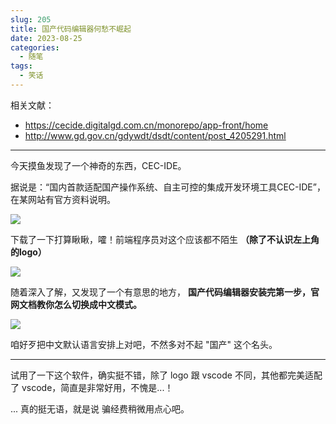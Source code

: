 ```yaml
---
slug: 205
title: 国产代码编辑器何愁不崛起
date: 2023-08-25
categories: 
  - 随笔
tags:
  - 笑话
---
```


相关文献：

- https://cecide.digitalgd.com.cn/monorepo/app-front/home
- http://www.gd.gov.cn/gdywdt/dsdt/content/post_4205291.html

---

今天摸鱼发现了一个神奇的东西，CEC-IDE。

据说是：“国内首款适配国产操作系统、自主可控的集成开发环境工具CEC-IDE”，在某网站有官方资料说明。

![](https://imgurl.zishu.me/images/2023/64e80d9c4310d.png)

下载了一下打算瞅瞅，嚯！前端程序员对这个应该都不陌生 **（除了不认识左上角的logo）**

![](https://imgurl.zishu.me/images/2023/64e80e09a884a.png)

随着深入了解，又发现了一个有意思的地方， **国产代码编辑器安装完第一步，官网文档教你怎么切换成中文模式。**

![](https://imgurl.zishu.me/images/2023/64e810efea9e8.png)

咱好歹把中文默认语言安排上对吧，不然多对不起 "国产" 这个名头。

---

试用了一下这个软件，确实挺不错，除了 logo 跟 vscode 不同，其他都完美适配了 vscode，简直是非常好用，不愧是...！

... 真的挺无语，就是说 骗经费稍微用点心吧。
